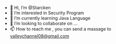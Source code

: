- 👋 Hi, I’m @Starcken
- 👀 I’m interested in Security Program
- 🌱 I’m currently learning Java Language
- 💞️ I’m looking to collaborate on ...
- 📫 How to reach me , you can send a massage to valleychannel08@gmail.com

<!---
Starcken/Starcken is a ✨ special ✨ repository because its `README.md` (this file) appears on your GitHub profile.
You can click the Preview link to take a look at your changes.
--->
